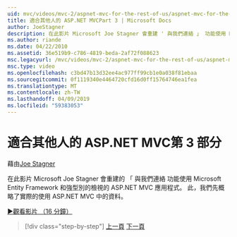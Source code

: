 ```yaml
---
uid: mvc/videos/mvc-2/aspnet-mvc-for-the-rest-of-us/aspnet-mvc-for-the-rest-of-us-part-3
title: 適合其他人的 ASP.NET MVCPart 3 | Microsoft Docs
author: JoeStagner
description: 在此影片 Microsoft Joe Stagner 會重建 ' 與我們連絡 」 功能使用 Microsoft Entity Framework 和強類型的 ASP.NET MVC 應用程式...
ms.author: riande
ms.date: 04/22/2010
ms.assetid: 36e519b9-c786-4819-beda-2af72f088623
msc.legacyurl: /mvc/videos/mvc-2/aspnet-mvc-for-the-rest-of-us/aspnet-mvc-for-the-rest-of-us-part-3
msc.type: video
ms.openlocfilehash: c3bd47b13d32ee4ac977ff99cb1e0a038f81ebaa
ms.sourcegitcommit: 0f1119340e4464720cfd16d0ff15764746ea1fea
ms.translationtype: MT
ms.contentlocale: zh-TW
ms.lasthandoff: 04/09/2019
ms.locfileid: "59383053"
---
```

# <a name="aspnet-mvc-for-the-rest-of-us-part-3"></a>適合其他人的 ASP.NET MVC第 3 部分

藉由[Joe Stagner](https://github.com/JoeStagner)

在此影片 Microsoft Joe Stagner 會重建的 「 與我們連絡 功能使用 Microsoft Entity Framework 和強型別的檢視的 ASP.NET MVC 應用程式。 此，我們先概略了實際的使用 ASP.NET MVC 中的資料。

[&#9654;觀看影片 （16 分鐘）](https://channel9.msdn.com/Blogs/ASP-NET-Site-Videos/aspnet-mvc-for-the-rest-of-us-part-3)

> [!div class="step-by-step"]
> [上一頁](aspnet-mvc-for-the-rest-of-us-part-2.md)
> [下一頁](aspnet-mvc-for-the-rest-of-us-part-4.md)
